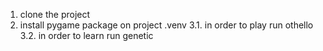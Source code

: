 1. clone the project
2. install pygame package on project .venv
3.1. in order to play run othello
3.2. in order to learn run genetic
